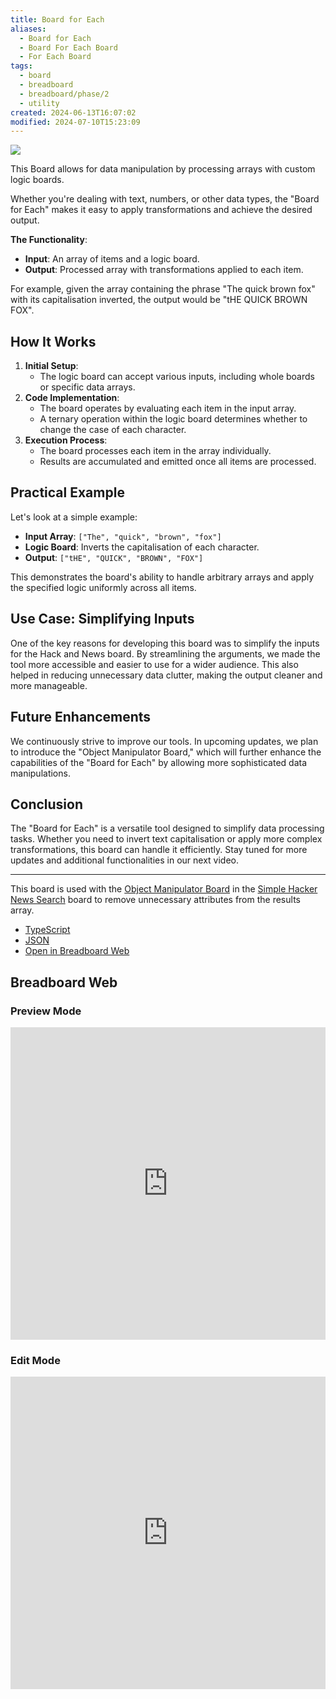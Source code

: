 ```yaml
---
title: Board for Each
aliases:
  - Board for Each
  - Board For Each Board
  - For Each Board
tags:
  - board
  - breadboard
  - breadboard/phase/2
  - utility
created: 2024-06-13T16:07:02
modified: 2024-07-10T15:23:09
---
```


![](https://youtu.be/wMokaeXWKps)

This Board allows for data manipulation by processing arrays with custom logic boards.

Whether you're dealing with text, numbers, or other data types, the "Board for Each" makes it easy to apply transformations and achieve the desired output.

**The Functionality**:

- **Input**: An array of items and a logic board.
- **Output**: Processed array with transformations applied to each item.

For example, given the array containing the phrase "The quick brown fox" with its capitalisation inverted, the output would be "tHE QUICK BROWN FOX".

## How It Works

1. **Initial Setup**:
   - The logic board can accept various inputs, including whole boards or specific data arrays.
2. **Code Implementation**:
   - The board operates by evaluating each item in the input array.
   - A ternary operation within the logic board determines whether to change the case of each character.
3. **Execution Process**:
   - The board processes each item in the array individually.
   - Results are accumulated and emitted once all items are processed.

## Practical Example

Let's look at a simple example:

- **Input Array**: `["The", "quick", "brown", "fox"]`
- **Logic Board**: Inverts the capitalisation of each character.
- **Output**: `["tHE", "QUICK", "BROWN", "FOX"]`

This demonstrates the board's ability to handle arbitrary arrays and apply the specified logic uniformly across all items.

## Use Case: Simplifying Inputs

One of the key reasons for developing this board was to simplify the inputs for the Hack and News board. By streamlining the arguments, we made the tool more accessible and easier to use for a wider audience. This also helped in reducing unnecessary data clutter, making the output cleaner and more manageable.

## Future Enhancements

We continuously strive to improve our tools. In upcoming updates, we plan to introduce the "Object Manipulator Board," which will further enhance the capabilities of the "Board for Each" by allowing more sophisticated data manipulations.

## Conclusion

The "Board for Each" is a versatile tool designed to simplify data processing tasks. Whether you need to invert text capitalisation or apply more complex transformations, this board can handle it efficiently. Stay tuned for more updates and additional functionalities in our next video.

---

This board is used with the [Object Manipulator Board](projects/Breadboard/Phase%202/Object%20Manipulator%20Board.md) in the [Simple Hacker News Search](projects/Breadboard/Phase%202/Hacker%20News/simplified/Simple%20Hacker%20News%20Search.md) board to remove unnecessary attributes from the results array.

- [TypeScript](https://github.com/breadboard-ai/breadboard/blob/main/packages/example-boards/src/boards/board-for-each.ts)
- [JSON](https://github.com/breadboard-ai/breadboard/blob/main/packages/example-boards/src/boards/public/example-boards/board-for-each.json)
- [Open in Breadboard Web](https://breadboard-ai.web.app/?board=https://raw.githubusercontent.com/breadboard-ai/breadboard/main/packages/breadboard-web/public/graphs/board-for-each.json)

## Breadboard Web

### Preview Mode

<iframe src="https://breadboard-ai.web.app/?board=https://raw.githubusercontent.com/breadboard-ai/breadboard/main/packages/breadboard-web/public/graphs/board-for-each.json&embed" style="width: 100%; height: 500px; border: 0;"></iframe>

### Edit Mode

<iframe src="https://breadboard-ai.web.app/?board=https://raw.githubusercontent.com/breadboard-ai/breadboard/main/packages/breadboard-web/public/graphs/board-for-each.json" style="width: 100%; height: 500px; border: 0;"></iframe>
